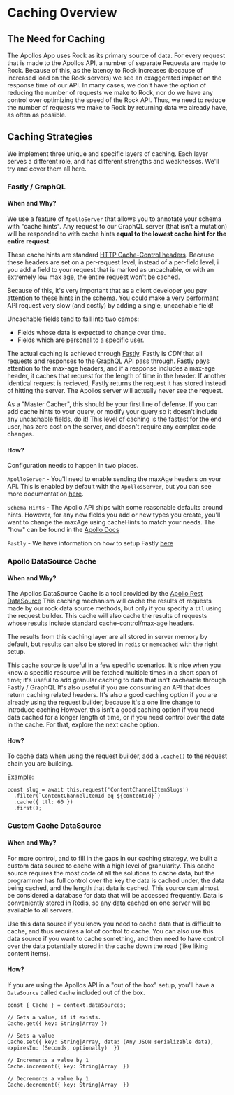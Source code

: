# Caching Overview

## The Need for Caching

The Apollos App uses Rock as its primary source of data. For every request that is made to the Apollos API, a number of separate Requests are made to Rock. Because of this, as the latency to Rock increases (because of increased load on the Rock servers) we see an exaggerated impact on the response time of our API. In many cases, we don't have the option of reducing the number of requests we make to Rock, nor do we have any control over optimizing the speed of the Rock API. Thus, we need to reduce the number of requests we make to Rock by returning data we already have, as often as possible.

## Caching Strategies

We implement three unique and specific layers of caching. Each layer serves a different role, and has different strengths and weaknesses. We'll try and cover them all here.

### Fastly / GraphQL

#### When and Why?

We use a feature of `ApolloServer` that allows you to annotate your schema with "cache hints". Any request to our GraphQL server (that isn't a mutation) will be responded to with cache hints **equal to the lowest cache hint for the entire request**.

These cache hints are standard [HTTP Cache-Control headers](https://developers.google.com/web/fundamentals/performance/optimizing-content-efficiency/http-caching#max-age). Because these headers are set on a per-request level, instead of a per-field level, i you add a field to your request that is marked as uncachable, or with an extremely low max age, the entire request won't be cached.

Because of this, it's very important that as a client developer you pay attention to these hints in the schema. You could make a very performant API request very slow (and costly) by adding a single, uncachable field!

Uncachable fields tend to fall into two camps:
- Fields whose data is expected to change over time.
- Fields which are personal to a specific user.

The actual caching is achieved through [Fastly](https://www.fastly.com/). Fastly is _CDN_ that all requests and responses to the GraphQL API pass through. Fastly pays attention to the max-age headers, and if a response includes a max-age header, it caches that request for the length of time in the header. If another identical request is recieved, Fastly returns the request it has stored instead of hitting the server. The Apollos server will actually never see the request.

As a "Master Cacher", this should be your first line of defense. If you can add cache hints to your query, or modify your query so it doesn't include any uncachable fields, do it! This level of caching is the fastest for the end user, has zero cost on the server, and doesn't require any complex code changes.

#### How?

Configuration needs to happen in two places.

`ApolloServer` - You'll need to enable sending the maxAge headers on your API. This is enabled by default with the `ApollosServer`, but you can see more documentation [here](https://www.apollographql.com/docs/apollo-server/api/apollo-server/#apolloserver).

`Schema Hints` - The Apollo API ships with some reasonable defaults around hints. However, for any new fields you add or new types you create, you'll want to change the maxAge using  cacheHints to match your needs. The "how" can be found in the [Apollo Docs](https://www.apollographql.com/docs/apollo-server/performance/caching/#defining-cache-hints)

`Fastly` - We have information on how to setup Fastly [here](https://apollosapp.io/docs/fastly)

### Apollo DataSource Cache

#### When and Why?

The Apollos DataSource Cache is a tool provided by the [Apollo Rest DataSource](https://www.apollographql.com/docs/apollo-server/data/data-sources/#rest-data-source) This caching mechanism will cache the results of requests made by our rock data source methods, but only if you specify a `ttl` using the request builder. This cache will also cache the results of requests whose results include standard cache-control/max-age headers.

The results from this caching layer are all stored in server memory by default, but results can also be stored in `redis` or `memcached` with the right setup.

This cache source is useful in a few specific scenarios. It's nice when you know a specific resource will be fetched multiple times in a short span of time; it's useful to add granular caching to data that isn't cacheable through Fastly / GraphQL It's also useful if you are consuming an API that does return caching related headers. It's also a good caching option if you are already using the request builder, because it's a one line change to introduce caching However, this isn't a good caching option if you need data cached for a longer length of time, or if you need control over the data in the cache. For that, explore the next cache option.

#### How?

To cache data when using the request builder, add a `.cache()` to the request chain you are building.

Example:
```
const slug = await this.request('ContentChannelItemSlugs')
  .filter(`ContentChannelItemId eq ${contentId}`)
  .cache({ ttl: 60 })
  .first();
```

### Custom Cache DataSource

#### When and Why?

For more control, and to fill in the gaps in our caching strategy, we built a custom data source to cache with a high level of granularity. This cache source requires the most code of all the solutions to cache data, but the programmer has full control over the key the data is cached under, the data being cached, and the length that data is cached. This source can almost be considered a database for data that will be accessed frequently. Data is conveniently stored in Redis, so any data cached on one server will be available to all servers.

Use this data source if you know you need to cache data that is difficult to cache, and thus requires a lot of control to cache. You can also use this data source if you want to cache something, and then need to have control over the data potentially stored in the cache down the road (like liking content items).

#### How?

If you are using the Apollos API in a "out of the box" setup, you'll have a `DataSource` called `Cache` included out of the box.

```
const { Cache } = context.dataSources;

// Gets a value, if it exists.
Cache.get({ key: String|Array })

// Sets a value
Cache.set({ key: String|Array, data: (Any JSON serializable data), expiresIn: (Seconds, optionally)  })

// Increments a value by 1
Cache.increment({ key: String|Array  })

// Decrements a value by 1
Cache.decrement({ key: String|Array  })
```
